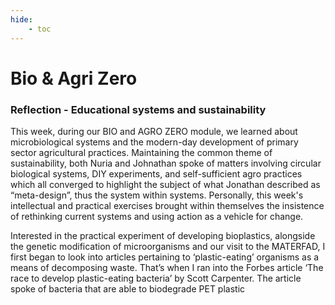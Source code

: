 ```yaml
---
hide:
    - toc
---
```


# Bio & Agri Zero

### **Reflection - Educational systems and sustainability**

This week, during our BIO and AGRO ZERO module, we learned about microbiological systems and the modern-day development of primary sector agricultural practices. Maintaining the common theme of sustainability, both Nuria and Johnathan spoke of matters involving circular biological systems, DIY experiments, and self-sufficient agro practices which all converged to highlight the subject of what Jonathan described as “meta-design”, thus the system within systems. Personally, this week's intellectual and practical exercises brought within themselves the insistence of rethinking current systems and using action as a vehicle for change.

Interested in the practical experiment of developing bioplastics, alongside the genetic modification of microorganisms and our visit to the MATERFAD, I first began to look into articles pertaining to ‘plastic-eating’ organisms as a means of decomposing waste. That’s when I ran into the Forbes article ‘The race to develop plastic-eating bacteria’ by Scott Carpenter. The article spoke of bacteria that are able to biodegrade PET plastic
